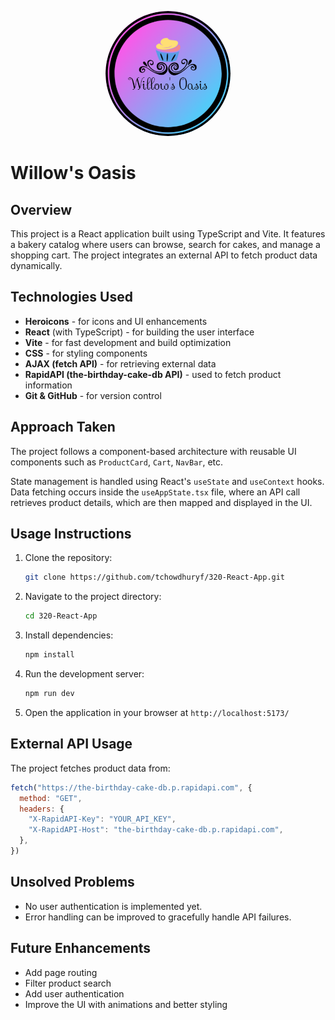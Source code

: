 <p align="center">
  <img src="src/assets/WillowsOasis.png" alt="Project Logo" width="200" style="border-radius: 50%;">
</p>

# Willow's Oasis

## Overview

This project is a React application built using TypeScript and Vite. It features a bakery catalog where users can browse, search for cakes, and manage a shopping cart. The project integrates an external API to fetch product data dynamically.

## Technologies Used

- **Heroicons** - for icons and UI enhancements
- **React** (with TypeScript) - for building the user interface
- **Vite** - for fast development and build optimization
- **CSS** - for styling components
- **AJAX (fetch API)** - for retrieving external data
- **RapidAPI (the-birthday-cake-db API)** - used to fetch product information
- **Git & GitHub** - for version control

## Approach Taken

The project follows a component-based architecture with reusable UI components such as `ProductCard`, `Cart`, `NavBar`, etc.

State management is handled using React's `useState` and `useContext` hooks. Data fetching occurs inside the `useAppState.tsx` file, where an API call retrieves product details, which are then mapped and displayed in the UI.

## Usage Instructions

1. Clone the repository:
   ```sh
   git clone https://github.com/tchowdhuryf/320-React-App.git
   ```
2. Navigate to the project directory:
   ```sh
   cd 320-React-App
   ```
3. Install dependencies:
   ```sh
   npm install
   ```
4. Run the development server:
   ```sh
   npm run dev
   ```
5. Open the application in your browser at `http://localhost:5173/`

## External API Usage

The project fetches product data from:
   ```js
   fetch("https://the-birthday-cake-db.p.rapidapi.com", {
     method: "GET",
     headers: {
       "X-RapidAPI-Key": "YOUR_API_KEY",
       "X-RapidAPI-Host": "the-birthday-cake-db.p.rapidapi.com",
     },
   })
   ```

## Unsolved Problems

- No user authentication is implemented yet.
- Error handling can be improved to gracefully handle API failures.

## Future Enhancements

- Add page routing
- Filter product search
- Add user authentication
- Improve the UI with animations and better styling
